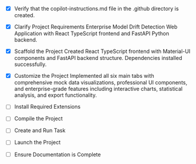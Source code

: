 <!-- Use this file to provide workspace-specific custom instructions to Copilot. For more details, visit https://code.visualstudio.com/docs/copilot/copilot-customization#_use-a-githubcopilotinstructionsmd-file -->
- [x] Verify that the copilot-instructions.md file in the .github directory is created.

- [x] Clarify Project Requirements
	Enterprise Model Drift Detection Web Application with React TypeScript frontend and FastAPI Python backend.

- [x] Scaffold the Project
	Created React TypeScript frontend with Material-UI components and FastAPI backend structure. Dependencies installed successfully.

- [x] Customize the Project
	Implemented all six main tabs with comprehensive mock data visualizations, professional UI components, and enterprise-grade features including interactive charts, statistical analysis, and export functionality.

- [ ] Install Required Extensions

- [ ] Compile the Project

- [ ] Create and Run Task

- [ ] Launch the Project

- [ ] Ensure Documentation is Complete
